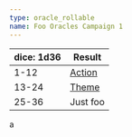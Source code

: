 ```yaml
---
type: oracle_rollable
name: Foo Oracles Campaign 1
---
```


| dice: 1d36 | Result                                                    |
| ---------- | --------------------------------------------------------- |
| 1-12       | [Action](oracle_rollable:classic/action_and_theme/action) |
| 13-24      | [Theme](oracle_rollable:classic/action_and_theme/theme)   |
| 25-36      | Just foo                                                  |
a
